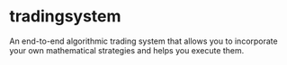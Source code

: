 # tradingsystem
An end-to-end algorithmic trading system that allows you to incorporate your own mathematical strategies and helps you execute them.
